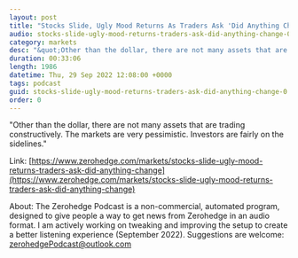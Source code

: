 ```yaml
---
layout: post
title: "Stocks Slide, Ugly Mood Returns As Traders Ask 'Did Anything Change'"
audio: stocks-slide-ugly-mood-returns-traders-ask-did-anything-change-0
category: markets
desc: "&quot;Other than the dollar, there are not many assets that are trading constructively. The markets are very pessimistic. Investors are fairly on the sidelines.&quot;"
duration: 00:33:06
length: 1986
datetime: Thu, 29 Sep 2022 12:08:00 +0000
tags: podcast
guid: stocks-slide-ugly-mood-returns-traders-ask-did-anything-change-0
order: 0
---
```

&quot;Other than the dollar, there are not many assets that are trading constructively. The markets are very pessimistic. Investors are fairly on the sidelines.&quot;

Link: [https://www.zerohedge.com/markets/stocks-slide-ugly-mood-returns-traders-ask-did-anything-change](https://www.zerohedge.com/markets/stocks-slide-ugly-mood-returns-traders-ask-did-anything-change)

About: The Zerohedge Podcast is a non-commercial, automated program, designed to give people a way to get news from Zerohedge in an audio format.  I am actively working on tweaking and improving the setup to create a better listening experience (September 2022).  Suggestions are welcome: [zerohedgePodcast@outlook.com](mailto:zerohedgePodcast@outlook.com)